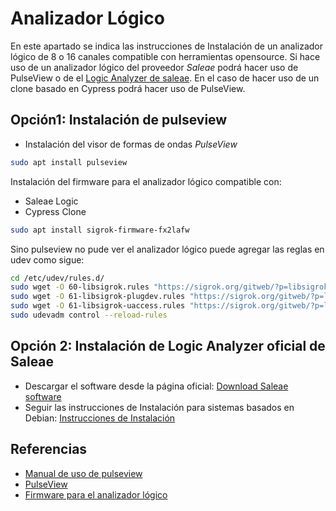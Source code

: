 # Analizador Lógico

En este apartado se indica las instrucciones de Instalación
de un analizador lógico de 8 o 16 canales compatible con
herramientas opensource. Si hace uso de un analizador lógico del
proveedor *Saleae* podrá hacer uso de PulseView o de el [Logic Analyzer de saleae](https://www.saleae.com/downloads/).
En el caso de hacer uso de un clone basado en Cypress podrá hacer uso de
PulseView.

## Opción1: Instalación de pulseview

* Instalación del visor de formas de ondas *PulseView*
```bash
sudo apt install pulseview
```

Instalación del firmware para el analizador lógico compatible con:
* Saleae Logic
* Cypress Clone
```bash
sudo apt install sigrok-firmware-fx2lafw
```

Sino pulseview no pude ver el analizador lógico puede agregar las reglas en udev como sigue:

```bash
cd /etc/udev/rules.d/
sudo wget -O 60-libsigrok.rules "https://sigrok.org/gitweb/?p=libsigrok.git;a=blob_plain;f=contrib/60-libsigrok.rules"
sudo wget -O 61-libsigrok-plugdev.rules "https://sigrok.org/gitweb/?p=libsigrok.git;a=blob_plain;f=contrib/61-libsigrok-plugdev.rules"
sudo wget -O 61-libsigrok-uaccess.rules "https://sigrok.org/gitweb/?p=libsigrok.git;a=blob_plain;f=contrib/61-libsigrok-uaccess.rules"
sudo udevadm control --reload-rules
```

## Opción 2: Instalación de Logic Analyzer oficial de Saleae

* Descargar el software desde la página oficial: [Download Saleae software](https://www.saleae.com/downloads/)
* Seguir las instrucciones de Instalación para sistemas basados en Debian: [Instrucciones de Instalación](https://support.saleae.com/logic-software/sw-installation#ubuntu-instructions)

## Referencias

* [Manual de uso de pulseview](https://sigrok.org/doc/pulseview/0.4.1/manual.html)
* [PulseView](https://sigrok.org/wiki/PulseView)
* [Firmware para el analizador lógico](https://sigrok.org/wiki/Lcsoft_Mini_Board)
